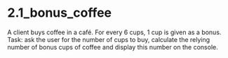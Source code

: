 # 2.1_bonus_coffee
A client buys coffee in a café. For every 6 cups, 1 cup is given as a bonus.  Task: ask the user for the number of cups to buy, calculate the relying number of bonus cups of coffee and display this number on the console.
